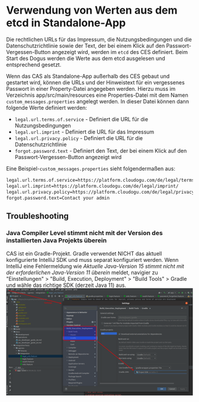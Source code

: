 # Verwendung von Werten aus dem etcd in Standalone-App

Die rechtlichen URLs für das Impressum, die Nutzungsbedingungen und die Datenschutzrichtlinie sowie der Text, der
bei einem Klick auf den Passwort-Vergessen-Button angezeigt wird, werden im `etcd` des CES definiert. Beim Start des
Dogus werden die Werte aus dem etcd ausgelesen und entsprechend gesetzt.

Wenn das CAS als Standalone-App außerhalb des CES gebaut und gestartet wird, können die URLs und der Hinweistext für ein
vergessenes Passwort in einer Property-Datei angegeben werden. Hierzu muss im Verzeichnis 
app/src/main/resources eine Properties-Datei mit dem Namen `custom_messages.properties` angelegt werden. In dieser
Datei können dann folgende Werte definiert werden:

- `legal.url.terms.of.service` - Definiert die URL für die Nutzungsbedingungen 
- `legal.url.imprint` - Definiert die URL für das Impressum
- `legal.url.privacy.policy` - Definiert die URL für die Datenschutzrichtlinie 
- `forgot.password.text` - Definiert den Text, der bei einem Klick auf den Passwort-Vergessen-Button angezeigt wird

Eine Beispiel-`custom_messages.properties` sieht folgendermaßen aus:
```
legal.url.terms.of.service=https://platform.cloudogu.com/de/legal/terms/
legal.url.imprint=https://platform.cloudogu.com/de/legal/imprint/
legal.url.privacy.policy=https://platform.cloudogu.com/de/legal/privacy/
forgot.password.text=Contact your admin
```
## Troubleshooting

### Java Compiler Level stimmt nicht mit der Version des installierten Java Projekts überein
CAS ist ein Gradle-Projekt. Gradle verwendet NICHT das aktuell konfigurierte IntelliJ SDK und muss separat konfiguriert werden.
Wenn IntelliJ eine Fehlermeldung wie *Aktuelle Java-Version 15 stimmt nicht mit der erforderlichen Java-Version 11 überein* meldet, navigier zu
"Einstellungen" > "Build, Execution, Deployment" > "Build Tools" > Gradle und wähle das richtige SDK (derzeit Java 11) aus.
![sdk für gradle konfigurieren](figures/gradle_java_sdk.png)
